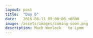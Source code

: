 ```yaml
---
layout: post
title:  "Day 6"
date:   2016-08-11 09:00:00 +0000
image: /assets/images/coming-soon.png
description: Much Wenlock	to Lymm
---
```

